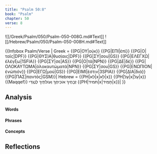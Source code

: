 ```yaml
---
title: "Psalm 50:8"
book: "Psalm"
chapter: 50
verse: 8
---
```

![[/Greek/Psalm/050/Psalm-050-008G.md#Text]]
![[/Hebrew/Psalm/050/Psalm-050-008H.md#Text]]

{{Infobox Psalm/Verse |
  Greek = {{PG|ΟΥ|οὐκ}} {{PG|ΕΠΙ|ἐπὶ}} {{PG|Ο|ταῖς|DPF}} {{PG|ΘΥΣΙΑ|θυσίαις|DPF}} {{PG|ΣΥ|σου|GS}} {{PG|ΕΛΕΓΧΩ|ἐλέγξω|1SFIA}} {{PG|ΣΥ|σε|AS}} {{PG|Ο|τὰ|NPN}} {{PG|ΔΕ|δὲ}} {{PG|ΟΛΟΚΑΥΤΩΜΑ|ὁλοκαυτώματά|NPN}} {{PG|ΣΥ|σου|GS}} {{PG|ΕΝΩΠΙΟΝ|ἐνώπιόν}} {{PG|ΕΓΩ|μού|GS}} {{PG|ΕΙΜΙ|ἐστιν|3SPIA}} {{PG|ΔΙΑ|διὰ}} {{PG|ΠΑΣ|παντός|GSM}}|
  Hebrew = {{PH|לא|x|לֹא|x}} {{PH|עָל|x|עַל|x}}{{Maqqef}}
זְבָחֶיךָ
אוֹכִיחֶךָ
וְעוֹלֹתֶיךָ
לְנֶגְדִּי
{{PH|תמיד|x|תָמִיד|x}}׃|
}}

## Analysis

#### Words

#### Phrases

#### Concepts

## Reflections

